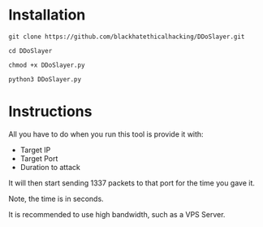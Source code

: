 # Installation

`git clone https://github.com/blackhatethicalhacking/DDoSlayer.git`

`cd DDoSlayer`

`chmod +x DDoSlayer.py`

`python3 DDoSlayer.py`


# Instructions

All you have to do when you run this tool is provide it with:

- Target IP
- Target Port
- Duration to attack

It will then start sending 1337 packets to that port for the time you gave it.

Note, the time is in seconds.

It is recommended to use high bandwidth, such as a VPS Server.